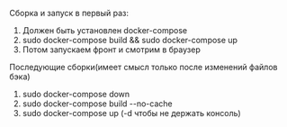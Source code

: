 Сборка и запуск в первый раз:
1. Должен быть установлен docker-compose
2. sudo docker-compose build && sudo docker-compose up
3. Потом запускаем фронт и смотрим в браузер


Последующие сборки(имеет смысл только после изменений файлов бэка)
1. sudo docker-compose down
2. sudo docker-compose build --no-cache
3. sudo docker-compose up (-d чтобы не держать консоль)